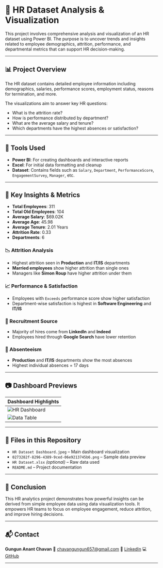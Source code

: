 

# 💼 HR Dataset Analysis & Visualization

This project involves comprehensive analysis and visualization of an HR dataset using Power BI. The purpose is to uncover trends and insights related to employee demographics, attrition, performance, and departmental metrics that can support HR decision-making.

---

## 📊 Project Overview

The HR dataset contains detailed employee information including demographics, salaries, performance scores, employment status, reasons for termination, and more.

The visualizations aim to answer key HR questions:

* What is the attrition rate?
* How is performance distributed by department?
* What are the average salary and tenure?
* Which departments have the highest absences or satisfaction?

---

## 🔧 Tools Used

* **Power BI**: For creating dashboards and interactive reports
* **Excel**: For initial data formatting and cleanup
* **Dataset**: Contains fields such as `Salary`, `Department`, `PerformanceScore`, `EngagementSurvey`, `Manager`, etc.

---

## 📌 Key Insights & Metrics

* **Total Employees**: 311
* **Total Old Employees**: 104
* **Average Salary**: \$69.02K
* **Average Age**: 45.98
* **Average Tenure**: 2.01 Years
* **Attrition Rate**: 0.33
* **Departments**: 6

### 📉 Attrition Analysis

* Highest attrition seen in **Production** and **IT/IS** departments
* **Married employees** show higher attrition than single ones
* Managers like **Simon Roup** have higher attrition under them

### 📈 Performance & Satisfaction

* Employees with `Exceeds` performance score show higher satisfaction
* Department-wise satisfaction is highest in **Software Engineering** and **IT/IS**

### 📂 Recruitment Source

* Majority of hires come from **LinkedIn** and **Indeed**
* Employees hired through **Google Search** have lower retention

### 📅 Absenteeism

* **Production** and **IT/IS** departments show the most absences
* Highest individual absences = 17 days

---

## 📷 Dashboard Previews

| Dashboard Highlights                                                                                       |
| ---------------------------------------------------------------------------------------------------------- |
| ![HR Dashboard](https://github.com/yourusername/yourrepo/blob/main/HR%20Dataset%20Dashboard.jpeg)          |
| ![Data Table](https://github.com/yourusername/yourrepo/blob/main/0273282f-8296-4389-9ced-06e9213745b6.png) |

---

## 📁 Files in this Repository

* `HR Dataset Dashboard.jpeg` – Main dashboard visualization
* `0273282f-8296-4389-9ced-06e9213745b6.png` – Sample data preview
* `HR Dataset.xlsx` *(optional)* – Raw data used
* `README.md` – Project documentation

---

## 🎯 Conclusion

This HR analytics project demonstrates how powerful insights can be derived from simple employee data using data visualization tools. It empowers HR teams to focus on employee engagement, reduce attrition, and improve hiring decisions.

---

## 📬 Contact

**Gungun Anant Chavan**
📧 [chavangungun657@gmail.com](mailto:chavangungun657@gmail.com)
🔗 [LinkedIn](https://www.linkedin.com/in/gungun-chavan-822440259/)
💻 [GitHub](https://github.com/Gungunachavan)

---

